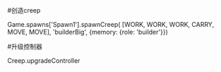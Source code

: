 #创造creep

Game.spawns['Spawn1'].spawnCreep( [WORK, WORK, WORK, CARRY, MOVE, MOVE], 'builderBig', {memory: {role: 'builder'}})

#升级控制器

Creep.upgradeController
